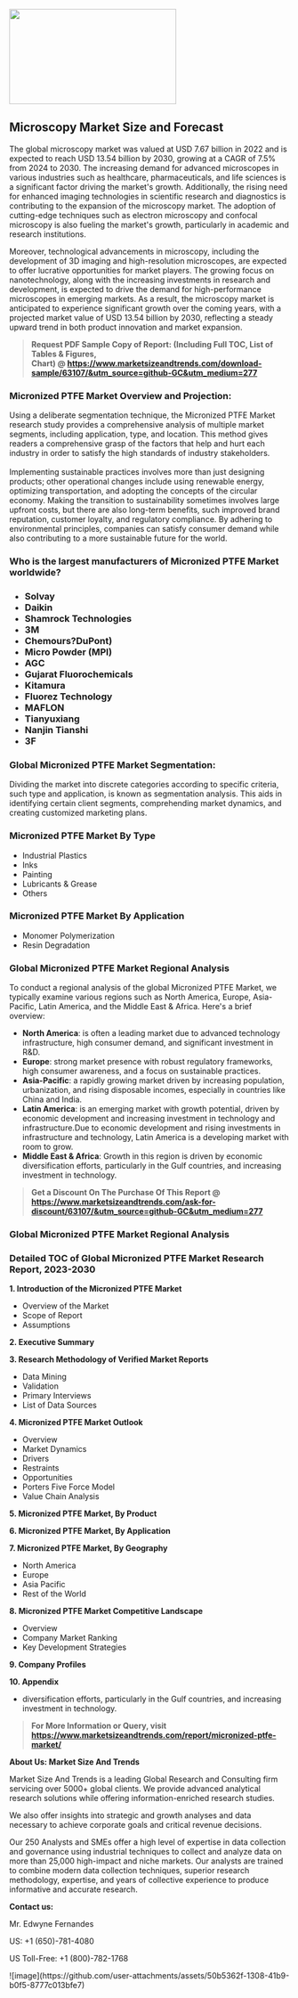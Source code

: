 <p><img class="alignnone size-medium wp-image-20088" src="https://ffe5etoiles.com/wp-content/uploads/2024/12/MST1-300x171.png" alt="" width="300" height="171" /></p><h2>Microscopy Market Size and Forecast</h2><p>The global microscopy market was valued at USD 7.67 billion in 2022 and is expected to reach USD 13.54 billion by 2030, growing at a CAGR of 7.5% from 2024 to 2030. The increasing demand for advanced microscopes in various industries such as healthcare, pharmaceuticals, and life sciences is a significant factor driving the market's growth. Additionally, the rising need for enhanced imaging technologies in scientific research and diagnostics is contributing to the expansion of the microscopy market. The adoption of cutting-edge techniques such as electron microscopy and confocal microscopy is also fueling the market's growth, particularly in academic and research institutions.</p><p>Moreover, technological advancements in microscopy, including the development of 3D imaging and high-resolution microscopes, are expected to offer lucrative opportunities for market players. The growing focus on nanotechnology, along with the increasing investments in research and development, is expected to drive the demand for high-performance microscopes in emerging markets. As a result, the microscopy market is anticipated to experience significant growth over the coming years, with a projected market value of USD 13.54 billion by 2030, reflecting a steady upward trend in both product innovation and market expansion.</p></p><blockquote id="" class=""><strong>Request PDF Sample Copy of Report: (Including Full TOC, List of Tables &amp; Figures, Chart)&nbsp;@&nbsp;<strong><a href="https://www.marketsizeandtrends.com/download-sample/63107/&utm_source=github-GC&utm_medium=277" target="_blank">https://www.marketsizeandtrends.com/download-sample/63107/&utm_source=github-GC&utm_medium=277</a></strong></strong></blockquote><h3 id="" class="">Micronized PTFE Market&nbsp;Overview and Projection:</h3><p id="" class="">Using a deliberate segmentation technique, the Micronized PTFE Market research study provides a comprehensive analysis of multiple market segments, including application, type, and location. This method gives readers a comprehensive grasp of the factors that help and hurt each industry in order to satisfy the high standards of industry stakeholders. <br /> <br />Implementing sustainable practices involves more than just designing products; other operational changes include using renewable energy, optimizing transportation, and adopting the concepts of the circular economy. Making the transition to sustainability sometimes involves large upfront costs, but there are also long-term benefits, such improved brand reputation, customer loyalty, and regulatory compliance. By adhering to environmental principles, companies can satisfy consumer demand while also contributing to a more sustainable future for the world.</p><h3 id="" class="">Who is the largest manufacturers of&nbsp;Micronized PTFE Market worldwide?</h3><h3 class=""><p><ul><li>Solvay </li><li> Daikin </li><li> Shamrock Technologies </li><li> 3M </li><li> Chemours?DuPont) </li><li> Micro Powder (MPI) </li><li> AGC </li><li> Gujarat Fluorochemicals </li><li> Kitamura </li><li> Fluorez Technology </li><li> MAFLON </li><li> Tianyuxiang </li><li> Nanjin Tianshi </li><li> 3F</li></ul></p></h3><h3 id="" class="">Global&nbsp;Micronized PTFE Market Segmentation:</h3><p id="" class="">Dividing the market into discrete categories according to specific criteria, such type and application, is known as segmentation analysis. This aids in identifying certain client segments, comprehending market dynamics, and creating customized marketing plans.</p><h3 id="" class="">Micronized PTFE Market&nbsp;By Type</h3><p><p><ul><li>Industrial Plastics </li><li> Inks </li><li> Painting </li><li> Lubricants & Grease </li><li> Others</p></li></ul></p></p><h3 id="" class="">Micronized PTFE Market&nbsp;By Application</h3><p class=""><p><ul><li>Monomer Polymerization </li><li> Resin Degradation</li></ul></p></p><h3 id="" class="">Global Micronized PTFE Market Regional Analysis</h3><p id="" class="">To conduct a regional analysis of the global Micronized PTFE Market, we typically examine various regions such as North America, Europe, Asia-Pacific, Latin America, and the Middle East &amp; Africa. Here's a brief overview:</p><ul><li><strong>North America</strong>: is often a leading market due to advanced technology infrastructure, high consumer demand, and significant investment in R&amp;D.</li><li><strong>Europe</strong>: strong market presence with robust regulatory frameworks, high consumer awareness, and a focus on sustainable practices.</li><li><strong>Asia-Pacific</strong>: a rapidly growing market driven by increasing population, urbanization, and rising disposable incomes, especially in countries like China and India.</li><li><strong>Latin America</strong>: is an emerging market with growth potential, driven by economic development and increasing investment in technology and infrastructure.Due to economic development and rising investments in infrastructure and technology, Latin America is a developing market with room to grow.</li><li><strong>Middle East &amp; Africa</strong>: Growth in this region is driven by economic diversification efforts, particularly in the Gulf countries, and increasing investment in technology.</li></ul><blockquote id="" class=""><strong>Get a Discount On The Purchase Of This Report @ <strong><a href="https://www.marketsizeandtrends.com/ask-for-discount/63107/&utm_source=github-GC&utm_medium=277" target="_blank">https://www.marketsizeandtrends.com/ask-for-discount/63107/&utm_source=github-GC&utm_medium=277</a></strong></strong></blockquote><h3 id="" class="">Global Micronized PTFE Market Regional Analysis</h3><h3 id="" class="">Detailed TOC of Global Micronized PTFE Market Research Report, 2023-2030</h3><p id="" class=""><strong>1. Introduction of the Micronized PTFE Market</strong></p><ul><li>Overview of the Market</li><li>Scope of Report</li><li>Assumptions</li></ul><p id="" class=""><strong>2. Executive Summary</strong></p><p id="" class=""><strong>3. Research Methodology of Verified Market Reports</strong></p><ul><li>Data Mining</li><li>Validation</li><li>Primary Interviews</li><li>List of Data Sources</li></ul><p id="" class=""><strong>4. Micronized PTFE Market Outlook</strong></p><ul><li>Overview</li><li>Market Dynamics</li><li>Drivers</li><li>Restraints</li><li>Opportunities</li><li>Porters Five Force Model</li><li>Value Chain Analysis</li></ul><p id="" class=""><strong>5. Micronized PTFE Market, By Product</strong></p><p id="" class=""><strong>6. Micronized PTFE Market, By Application</strong></p><p id="" class=""><strong>7. Micronized PTFE Market, By Geography</strong></p><ul><li>North America</li><li>Europe</li><li>Asia Pacific</li><li>Rest of the World</li></ul><p id="" class=""><strong>8. Micronized PTFE Market Competitive Landscape</strong></p><ul><li>Overview</li><li>Company Market Ranking</li><li>Key Development Strategies</li></ul><p id="" class=""><strong>9. Company Profiles</strong></p><p id="" class=""><strong>10. Appendix</strong></p><ul><li>diversification efforts, particularly in the Gulf countries, and increasing investment in technology.</li></ul><blockquote id="" class=""><strong>For More Information or Query, visit <strong><strong><a href="https://www.marketsizeandtrends.com/report/micronized-ptfe-market/" target="_blank">https://www.marketsizeandtrends.com/report/micronized-ptfe-market/</a></strong></strong></strong></blockquote><p id="" class=""><strong>About Us: Market Size And Trends</strong></p><p id="" class="">Market Size And Trends is a leading Global Research and Consulting firm servicing over 5000+ global clients. We provide advanced analytical research solutions while offering information-enriched research studies.</p><p id="" class="">We also offer insights into strategic and growth analyses and data necessary to achieve corporate goals and critical revenue decisions.</p><p id="" class="">Our 250 Analysts and SMEs offer a high level of expertise in data collection and governance using industrial techniques to collect and analyze data on more than 25,000 high-impact and niche markets. Our analysts are trained to combine modern data collection techniques, superior research methodology, expertise, and years of collective experience to produce informative and accurate research.</p><p id="" class=""><strong>Contact us:</strong></p><p id="" class="">Mr. Edwyne Fernandes</p><p id="" class="">US: +1 (650)-781-4080</p><p id="" class="">US Toll-Free: +1 (800)-782-1768</p>
![image](https://github.com/user-attachments/assets/50b5362f-1308-41b9-b0f5-8777c013bfe7)
